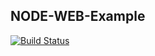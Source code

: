 NODE-WEB-Example
----------------

[![Build Status](https://travis-ci.org/apipkin/node-web-example.svg?branch=master)](https://travis-ci.org/apipkin/node-web-example)

